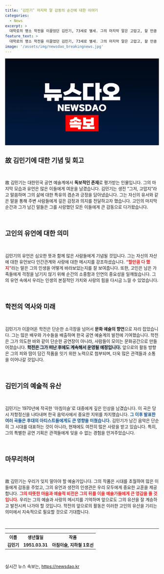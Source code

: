 ```yaml
---
title: ‘김민기’ 마지막 말 감동의 순간에 대한 이야기
categories:
  - News
excerpt: >
  대학로의 명소 학전을 이끌었던 김민기, 73세로 별세. 그의 마지막 말은 고맙고, 할 만큼 다 했다였다. 고인에 대한 애도와 함께, 학전은 그의 유산을 잇기 위한 지속적인 활동을 계획 중이다.
feature_text: >
  대학로의 명소 학전을 이끌었던 김민기, 73세로 별세. 그의 마지막 말은 고맙고, 할 만큼 다 했다였다. 고인에 대한 애도와 함께, 학전은 그의 유산을 잇기 위한 지속적인 활동을 계획 중이다.
image: '/assets/img/newsdao_breakingnews.jpg'
---
```


<p><img src="/assets/img/newsdao_breakingnews.jpg" alt="koreaapp 속보" /></p>

<h2 data-ke-size="size26">故 김민기에 대한 기념 및 회고</h2>

<p data-ke-size="size16">&nbsp;</p>

<p>故 김민기는 대한민국 공연 예술계에서 <b>독보적인 존재</b>로 평가받는 인물입니다. 그의 마지막 모습과 유언은 많은 이들에게 여운을 남겼습니다. 김민기는 생전 “그저, 고맙지”라고 말씀하며 그의 삶에 대한 특유의 겸손과 긍정을 담아냈습니다. 그는 자신의 유서와 같은 말을 통해 주변 사람들에게 깊은 감정과 의지를 전달하고자 했습니다. 고인의 마지막 순간과 그가 남긴 말들은 그를 사랑했던 모든 이들에게 큰 감동으로 다가왔습니다. </p>

<p data-ke-size="size16">&nbsp;</p>

<h2 data-ke-size="size26">고인의 유언에 대한 의미</h2>

<p data-ke-size="size16">&nbsp;</p>

<p>김민기의 유언은 심오한 뜻과 함께 많은 사람들에게 기념될 것입니다. 그는 자신의 자산에 대한 유언보다 인간관계와 사랑에 대한 메시지를 강조하셨습니다. <b><span style="color: #ee2323;">“할만큼 다 했지”</span></b>라는 말은 그의 인생을 어떻게 바라보았는지를 잘 보여줍니다. 또한, 고인은 남은 가족들에게 걱정을 남기지 않기 위해 순간의 소중함과 인연의 중요성을 일깨웠습니다. 그의 유언 속에서 우리는 인생의 본질적인 가치와 사랑의 힘을 다시금 느낄 수 있었습니다.</p>

<p data-ke-size="size16">&nbsp;</p>

<h2 data-ke-size="size26">학전의 역사와 미래</h2>

<p data-ke-size="size16">&nbsp;</p>

<p>김민기가 이끌어온 학전은 단순한 소극장을 넘어서 <b>문화 예술의 향연</b>으로 자리 잡았습니다. 그는 많은 배우와 가수들을 배출하며 한국 공연 예술계의 발전에 기여했습니다. 학전은 그가 의도한 바와 같이 단순한 공연장이 아니라, 사람들이 모이는 문화공간으로 만들어졌습니다. <b><span style="background-color: #21538527;">학전은 그가 떠난 후에도 계속해서 운영될 예정입니다.</span></b> 앞으로의 활동 방향은 그의 피와 땀이 담긴 작품을 잇기 위한 노력으로 첨부되며, 더욱 많은 관객들과 소통을 이어나갈 것입니다.</p>

<p data-ke-size="size16">&nbsp;</p>

<h2 data-ke-size="size26">김민기의 예술적 유산</h2>

<p data-ke-size="size16">&nbsp;</p>

<p>김민기는 1970년에 작곡한 '아침이슬'로 대중에게 깊은 인상을 남겼습니다. 이 곡은 당시 저항정신을 나타내며 한국 음악사에서 중요한 지위를 차지했습니다. <b><span style="color: #1a5490;">그 이후 발표한 여러 곡들은 후대의 아티스트들에게도 큰 영향을 미쳤습니다.</span></b> 김민기가 남긴 음악은 단순히 그 시대를 대표하는 것이 아니라, 현재에도 여전히 많은 사랑을 받고 있습니다. 특히, 그의 특별한 공연 기획은 관객들에게 잊을 수 없는 경험을 안겨주었습니다.</p>

<p data-ke-size="size16">&nbsp;</p>

<h2 data-ke-size="size26">마무리하며</h2>

<p data-ke-size="size16">&nbsp;</p>

<p>故 김민기는 우리가 잊지 말아야 할 예술가입니다. 그의 작품은 시대를 초월하여 많은 이들에게 감동을 주었고, 그의 유언과 생전의 인생관은 우리 모두에게 중요한 교훈을 제공합니다. <b><span style="color: #ee2323;">그의 따뜻한 마음과 예술적 비전은 그의 뒤를 이을 예술가들에게 큰 영감을 줄 것입니다.</span></b> 우리는 그의 예술과 사랑의 메시지를 기억하며 앞으로도 그의 유산을 잘 계승하고 발전시켜 나가야 할 것입니다. 학전의 앞으로의 활동은 이러한 고인의 유산을 기리는 의미에서 지속적으로 필요할 것으로 기대합니다.</p>

<p data-ke-size="size16">&nbsp;</p>

<hr>

<table>
<tr>
    <td style="text-align: center; height: 17px;"><b>이름</b></td>
    <td style="text-align: center; height: 17px;"><b>생년월일</b></td>
    <td style="text-align: center; height: 17px;"><b>작품</b></td>
</tr>
<tr>
    <td style="text-align: center; height: 17px;"><b>김민기</b></td>
    <td style="text-align: center; height: 17px;"><b>1951.03.31</b></td>
    <td style="text-align: center; height: 17px;"><b>아침이슬, 지하철 1호선</b></td>
</tr>
</table>

<p data-ke-size="size16">&nbsp;</p>
실시간 뉴스 속보는, <a href="https://newsdao.kr" rel="dofollow">https://newsdao.kr</a>


